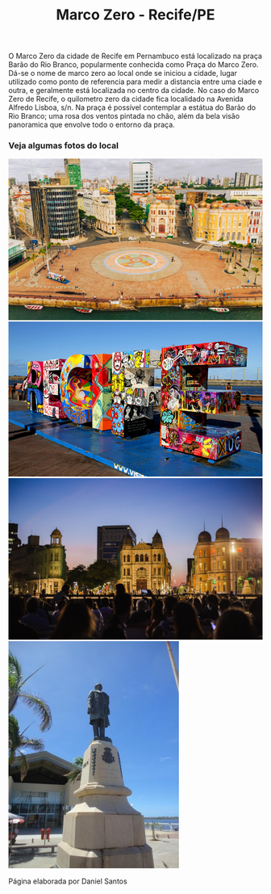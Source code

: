 <!DOCTYPE html>
<html lang="en">
<head>
    <meta charset="UTF-8">
    <meta name="viewport" content="width=device-width, initial-scale=1.0">
    <title>Recife</title>    
</head>
<body>
    <header>
        <h1>Marco Zero - Recife/PE</h1>
    </header>
    <div>
        <p>O Marco Zero da cidade de Recife em Pernambuco está localizado na praça
            Barão do Rio Branco, popularmente conhecida como Praça do Marco Zero. Dá-se
            o nome de marco zero ao local onde se iniciou a cidade, lugar utilizado
            como ponto de referencia para medir a distancia entre uma ciade e outra,
            e geralmente está localizada no centro da cidade. No caso do Marco Zero de 
            Recife, o quilometro zero da cidade fica localidado na Avenida Alfredo Lisboa,
            s/n.
            Na praça é possível contemplar a estátua do Barão do Rio Branco; uma rosa dos
            ventos pintada no chão, além da bela visão panoramica que envolve todo o entorno
            da praça.
        </p>
    </div>
    <div>
        <h3>Veja algumas fotos do local</h3>
    </div>
    <divpai>
        <div1>
            <img src="/imagens/marco-zero.png" 
            alt="imagem marco zero da cidade de recife/pe">
        </div1>
        <div2>
            <img src="/imagens/recife-nome.jpg" 
            alt="imagem de uma estrura de arte com o nome de recife/pe">
        </div2>
        <div3>
            <img src="/imagens/marco-zero-evento.png" 
            alt="fotografia de evento no marco zero de recife/pe">
        </div3>
        <div4>
            <img src="/imagens/marco-zero-estatua-barao-do-rio-branco.jpg" 
            alt="imagem estatua do barao do rio branco em recife/pe">
        </div4>
    </divpai>
    <footer>
        <p>Página elaborada por Daniel Santos</p>
    </footer>
</body>
</html>